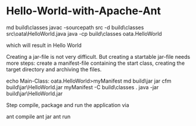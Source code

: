 # Hello-World-with-Apache-Ant


md build\classes
javac -sourcepath src -d build\classes src\oata\HelloWorld.java
java -cp build\classes oata.HelloWorld

which will result in
Hello World

Creating a jar-file is not very difficult. But creating a startable jar-file needs more steps: create a manifest-file containing the start class, creating the target directory and archiving the files.

echo Main-Class: oata.HelloWorld>myManifest
md build\jar
jar cfm build\jar\HelloWorld.jar myManifest -C build\classes .
java -jar build\jar\HelloWorld.jar

Step  compile, package and run the application via

ant compile
ant jar
ant run
